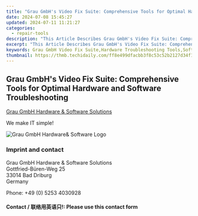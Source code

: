 ```yaml
---
title: "Grau GmbH's Video Fix Suite: Comprehensive Tools for Optimal Hardware and Software Troubleshooting"
date: 2024-07-08 15:45:27
updated: 2024-07-11 11:21:27
categories:
  - repair-tools
description: "This Article Describes Grau GmbH's Video Fix Suite: Comprehensive Tools for Optimal Hardware and Software Troubleshooting"
excerpt: "This Article Describes Grau GmbH's Video Fix Suite: Comprehensive Tools for Optimal Hardware and Software Troubleshooting"
keywords: Grau GmbH Video Fix Suite,Hardware Troubleshooting Tools,Software Repair Solutions,Comprehensive Diagnostics Suite,Optimal Hardware Support,Professional Software Troubleshooting,Integrated Tech Solutions
thumbnail: https://thmb.techidaily.com/ff8e499dfacbb3f8c53c52b2127d34f19a999ba4d08ba1beb7fd17db0047dd1a.jpg
---
```


## Grau GmbH's Video Fix Suite: Comprehensive Tools for Optimal Hardware and Software Troubleshooting

[Grau GmbH Hardware & Software Solutions](https://main.grauonline.de/)

We make IT simple!

![Grau GmbH Hardware& Software Logo](https://main.grauonline.de/wp-content/uploads/2021/05/output-onlinepngtools.png)

### Imprint and contact

 Grau GmbH Hardware & Software Solutions  
 Gottfried-Büren-Weg 25  
 33014 Bad Driburg  
 Germany

Phone: +49 (0) 5253 4030928

#### Contact / 联络用英语只!: Please use this contact form

<ins class="adsbygoogle"
     style="display:block"
     data-ad-format="autorelaxed"
     data-ad-client="ca-pub-7571918770474297"
     data-ad-slot="1223367746"></ins>



<ins class="adsbygoogle"
     style="display:block"
     data-ad-client="ca-pub-7571918770474297"
     data-ad-slot="8358498916"
     data-ad-format="auto"
     data-full-width-responsive="true"></ins>
